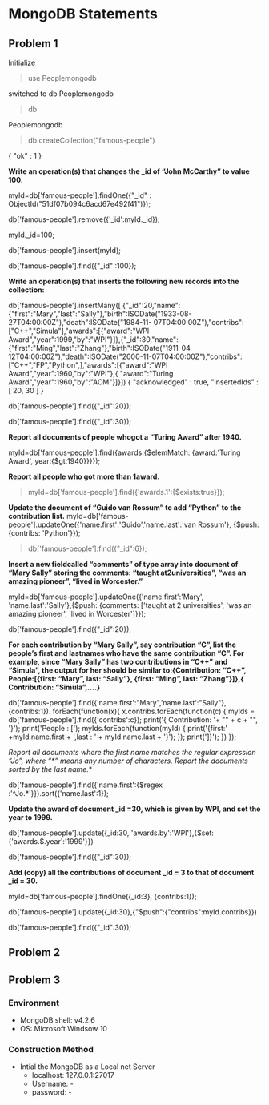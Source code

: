 # MongoDB Statements
## Problem 1

Initialize 

> use Peoplemongodb

switched to db Peoplemongodb

> db

Peoplemongodb

> db.createCollection("famous-people")

{ "ok" : 1 }




**Write an operation(s) that changes the _id of  “John McCarthy” to value  100.**

 myId=db['famous-people'].findOne({"_id" : ObjectId("51df07b094c6acd67e492f41")});

 db['famous-people'].remove({'_id':myId._id});

 myId._id=100;

 db['famous-people'].insert(myId);

 db['famous-people'].find({"_id" :100});
 
 **Write an operation(s) that inserts the following new records into the collection:**
 
 db['famous-people'].insertMany([
 {"_id":20,"name":{"first":"Mary","last":"Sally"},"birth":ISODate("1933-08-27T04:00:00Z"),"death":ISODate("1984-11- 07T04:00:00Z"),"contribs":["C++","Simula"],"awards":[{"award":"WPI Award","year":1999,"by":"WPI"}]},{"_id":30,"name":{"first":"Ming","last":"Zhang"},"birth":ISODate("1911-04-12T04:00:00Z"),"death":ISODate("2000-11-07T04:00:00Z"),"contribs":["C++","FP","Python",],"awards":[{"award":"WPI Award","year":1960,"by":"WPI"},{ "award":"Turing Award","year":1960,"by":"ACM"}]}])
{ "acknowledged" : true, "insertedIds" : [ 20, 30 ] }

 db['famous-people'].find({"_id":20});
 
 db['famous-people'].find({"_id":30});
 
 **Report all documents of people whogot a “Turing Award” after 1940.**
 
 myId=db['famous-people'].find({awards:{$elemMatch: {award:'Turing Award', year:{$gt:1940}}}});
 
 **Report all people who got more than 1award.**
 
 > myId=db['famous-people'].find({'awards.1':{$exists:true}});
 
 **Update the document of “Guido van Rossum” to add “Python” to the contribution list.**
 myId=db['famous-people'].updateOne({'name.first':'Guido','name.last':'van Rossum'}, {$push: {contribs: 'Python'}});
 
 > db['famous-people'].find({"_id":6}); 
 
 **Insert a new fieldcalled “comments” of type array into document of “Mary Sally” storing the comments: “taught at2universities”, “was an amazing pioneer”, “lived in Worcester.”**
 
myId=db['famous-people'].updateOne({'name.first':'Mary', 'name.last':'Sally'},{$push: {comments: ['taught at 2 universities', 'was an amazing pioneer', 'lived in Worcester']}});
 
db['famous-people'].find({"_id":20});

**For each contribution by “Mary Sally”, say contribution “C”, list the people’s first and lastnames who have the same contribution “C”.  For example, since “Mary Sally” has two contributions in “C++” and “Simula”, the output for her should be similar to:{Contribution: “C++”, People:[{first: “Mary”, last: “Sally”}, {first: “Ming”, last: “Zhang”}]},{ Contribution: “Simula”,....}**

db['famous-people'].find({'name.first':"Mary",'name.last':"Sally"},{contribs:1}). forEach(function(x){ x.contribs.forEach(function(c) { myIds = db['famous-people'].find({'contribs':c}); print('{ Contribution: '+ "" + c + "", '}'); print('People : [');  myIds.forEach(function(myId) { print('{first:' +myId.name.first + ',last : ' + myId.name.last + '}'); }); print(']}'); }) });

**Report all documents where the first name matches the regular expression “Jo*”, where “*” means any number of characters. Report the documents sorted by the last name.**

db['famous-people'].find({'name.first':{$regex :'^Jo.*'}}).sort({'name.last':1});

**Update the award of document _id =30, which is given by WPI, and set the year to 1999.**

db['famous-people'].update({_id:30, 'awards.by':'WPI'},{$set:{'awards.$.year':'1999'}})

db['famous-people'].find({"_id":30});

**Add (copy) all the contributions of document _id = 3 to that of document _id = 30.**

myId=db['famous-people'].findOne({_id:3}, {contribs:1});

db['famous-people'].update({_id:30},{"$push":{"contribs":myId.contribs}})

db['famous-people'].find({"_id":30});

## Problem 2
## Problem 3
### Environment
- MongoDB shell: v4.2.6
- OS: Microsoft Windsow 10
### Construction Method
- Intial the MongoDB as a Local net Server
  - localhost: 127.0.0.1:27017
  - Username: - 
  - password: -

